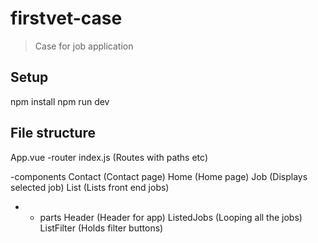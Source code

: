 # firstvet-case

> Case for job application

## Setup

npm install
npm run dev

## File structure
App.vue
-router 
index.js (Routes with paths etc)

-components
  Contact (Contact page)
  Home (Home page)
  Job (Displays selected job)
  List (Lists front end jobs)
- - parts 
    Header (Header for app)
    ListedJobs (Looping all the jobs)
    ListFilter (Holds filter buttons)


